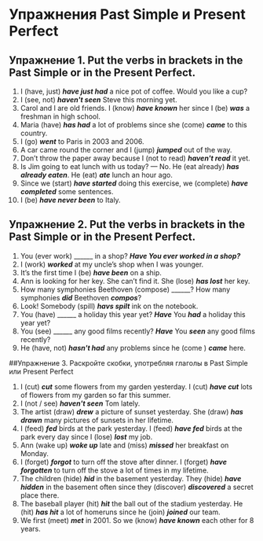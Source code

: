 # Упражнения Past Simple и Present Perfect

## Упражнение 1. Put the verbs in brackets in the Past Simple or in the Present Perfect.
1. I (have, just) ***have just had*** a nice pot of coffee. Would you like a cup?
1. I (see, not) ***haven't seen*** Steve this morning yet.
1. Carol and I are old friends. I (know) ***have known*** her since I (be) ***was*** a freshman in high school.
1. Maria (have) ***has had*** a lot of problems since she (come) ***came*** to this country.
1. I (go) ***went*** to Paris in 2003 and 2006.
1. A car came round the corner and I (jump) ***jumped*** out of the way.
1. Don’t throw the paper away because I (not to read) ***haven't read*** it yet.
1. Is Jim going to eat lunch with us today? — No. He (eat already) ***has already eaten***. He (eat) ***ate*** lunch an hour ago.
1. Since we (start) ***have started*** doing this exercise, we (complete) ***have completed*** some sentences.
1. I (be) ***have never been*** to Italy.

## Упражнение 2. Put the verbs in brackets in the Past Simple or in the Present Perfect.
1. You (ever work) ______ in a shop? ***Have You ever worked in a shop?***
1. I (work) ***worked*** at my uncle’s shop when I was younger.
1. It’s the first time I (be) ***have been*** on a ship.
1. Ann is looking for her key. She can’t find it. She (lose) ***has lost*** her key.
1. How many symphonies Beethoven (compose) ______?  How many symphonies ***did*** Beethoven ***compos***?
1. Look! Somebody (spill) ***havs spilt*** ink on the notebook.
1. You (have) ______ a holiday this year yet? ***Have*** You ***had*** a holiday this year yet?
1. You (see) ______ any good films recently?  ***Have*** You ***seen*** any good films recently?
1. He (have, not) ***hasn't had*** any problems since he (come ) ***came*** here.

##Упражнение 3. Раскройте скобки, употребляя глаголы в Past Simple или Present Perfect
1. I (cut) ***cut*** some flowers from my garden yesterday. I (cut) ***have cut*** lots of flowers from my garden so far this summer.
1. I (not / see) ***haven't seen*** Tom lately.
1. The artist (draw) ***drew*** a picture of sunset yesterday. She (draw) ***has drawn*** many pictures of sunsets in her lifetime.
1. I (feed) ***fed*** birds at the park yesterday. I (feed) ***have fed*** birds at the park every day since I (lose) ***lost*** my job.
1. Ann (wake up) ***woke up*** late and (miss) ***missed*** her breakfast on Monday.
1. I (forget) ***forgot***  to turn off the stove after dinner. I (forget) ***have forgotten*** to turn off the stove a lot of times in my lifetime.
1. The children (hide) ***hid*** in the basement yesterday. They (hide) ***have hidden*** in the basement often since they (discover) ***discovered*** a secret place there.
1. The baseball player (hit) ***hit*** the ball out of the stadium yesterday. He (hit) ***has hit*** a lot of homeruns since he (join) ***joined*** our team.
1. We first (meet) ***met*** in 2001. So we (know) ***have known***  each other for 8 years. 
